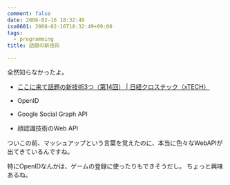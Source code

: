 ```yaml
---
comment: false
date: 2008-02-16 18:32:49
iso8601: 2008-02-16T18:32:49+09:00
tags:
  - programming
title: 話題の新技術

---
```


全然知らなかったよ。

- [ここに来て話題の新技術3つ（第14回） | 日経クロステック（xTECH）](https://xtech.nikkei.com/it/pc/article/NPC/20080207/293237/)

- OpenID
- Google Social Graph API
- 顔認識技術のWeb API

ついこの前、マッシュアップという言葉を覚えたのに、本当に色々なWebAPIが出てきているんですね。

特にOpenIDなんかは、ゲームの登録に使ったりもできそうだし。
ちょっと興味あるね。
